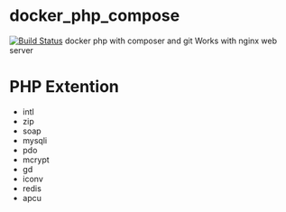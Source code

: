 # docker_php_compose
[![Build Status](https://travis-ci.org/mai1015/docker_php_compose.svg?branch=master)](https://travis-ci.org/mai1015/docker_php_compose)
docker php with composer and git
Works with nginx web server

# PHP Extention
- intl
- zip
- soap
- mysqli
- pdo
- mcrypt
- gd
- iconv
- redis
- apcu